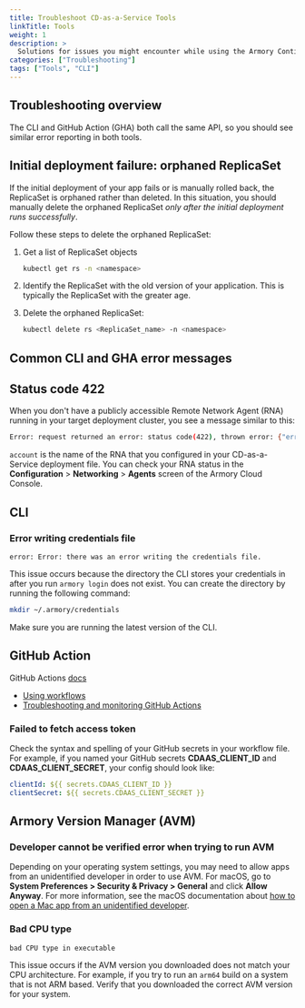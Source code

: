 ```yaml
---
title: Troubleshoot CD-as-a-Service Tools
linkTitle: Tools
weight: 1
description: >
  Solutions for issues you might encounter while using the Armory Continuous Deployment-as-a-Service AVM, CLI, or GitHub Action.
categories: ["Troubleshooting"]
tags: ["Tools", "CLI"]
---
```


## Troubleshooting overview

The CLI and GitHub Action (GHA) both call the same API, so you should see similar error reporting in both tools.

## Initial deployment failure: orphaned ReplicaSet

If the initial deployment of your app fails or is manually rolled back, the ReplicaSet is orphaned rather than deleted. In this situation, you should manually delete the orphaned ReplicaSet _only after the initial deployment runs successfully_.

Follow these steps to delete the orphaned ReplicaSet:

1. Get a list of ReplicaSet objects

   ```bash
   kubectl get rs -n <namespace>
   ```

1. Identify the ReplicaSet with the old version of your application. This is typically the ReplicaSet with the greater age.
1. Delete the orphaned ReplicaSet:

   ```bash
   kubectl delete rs <ReplicaSet_name> -n <namespace>
   ```

## Common CLI and GHA error messages

## Status code 422

When you don't have a publicly accessible Remote Network Agent (RNA) running in your target deployment cluster, you see a message similar to this:

```bash
Error: request returned an error: status code(422), thrown error: {"error_id":"c0b7c916-e28f-4f65-b29f-7343c899c168","errors":[{"message":"account 'aimeeu-local' does not exist","code":"42"}]}
```

`account` is the name of the RNA that you configured in your CD-as-a-Service deployment file. You can check your RNA status in the **Configuration** > **Networking** > **Agents** screen of the Armory Cloud Console.


## CLI

### Error writing credentials file

`error: Error: there was an error writing the credentials file. `

This issue occurs because the directory the CLI stores your credentials in after you run `armory login` does not exist. You can create the directory by running the following command:

```bash
mkdir ~/.armory/credentials
```

Make sure you are running the latest version of the CLI.


## GitHub Action

GitHub Actions [docs](https://docs.github.com/en/actions)

  - [Using workflows](https://docs.github.com/en/actions/using-workflows/about-workflows)
  - [Troubleshooting and monitoring GitHub Actions](https://docs.github.com/en/actions/monitoring-and-troubleshooting-workflows/about-monitoring-and-troubleshooting)

### Failed to fetch access token

Check the syntax and spelling of your GitHub secrets in your workflow file. For example, if you named your GitHub secrets **CDAAS_CLIENT_ID** and **CDAAS_CLIENT_SECRET**, your config should look like: 

```yaml
clientId: ${{ secrets.CDAAS_CLIENT_ID }}
clientSecret: ${{ secrets.CDAAS_CLIENT_SECRET }}
```

## Armory Version Manager (AVM)

### Developer cannot be verified error when trying to run AVM

Depending on your operating system settings, you may need to allow apps from an unidentified developer in order to use AVM. For macOS, go to **System Preferences > Security & Privacy > General** and click **Allow Anyway**. For more information, see the macOS documentation about [how to open a Mac app from an unidentified developer](https://support.apple.com/guide/mac-help/open-a-mac-app-from-an-unidentified-developer-mh40616/mac).

### Bad CPU type

`bad CPU type in executable`

This issue occurs if the AVM version you downloaded does not match your CPU architecture. For example, if you try to run an `arm64` build on a system that is not ARM based. Verify that you downloaded the correct AVM version for your system.